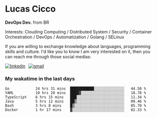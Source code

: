 # Lucas Cicco

**DevOps Dev.** from BR

Interests: Clouding Computing / Distributed System / Security / Container Orchestration / DevOps / Automatization / Golang / SELinux

If you are willing to exchange knowledge about languages, programming skills and culture. I'd like you to know I am very interested on it, then you can reach me through those social medias:

<div style="display: flex; align-items: center; gap: 10px;">
  <a href="https://www.linkedin.com/in/lucas-vitor-de-cicco" target="_blank">
    <img
      src="https://img.shields.io/badge/-LinkedIn-%230077B5?style=for-the-badge&logo=linkedin&logoColor=white"
      alt="linkedin"
      target="_blank" 
    />
  </a>
  <a href="mailto:lucasvitorx1@gmail.com">
      <img
        src="https://img.shields.io/badge/-Gmail-%23333?style=for-the-badge&logo=gmail&logoColor=white"
        alt="gmail"
        target="_blank"
      />
  </a>
</div>

### My wakatime in the last days

<!--START_SECTION:waka-->

```text
Go            24 hrs 31 mins  ███████████░░░░░░░░░░░░░░   44.50 %
YAML          10 hrs 20 mins  ████▓░░░░░░░░░░░░░░░░░░░░   18.78 %
TypeScript    6 hrs 15 mins   ███░░░░░░░░░░░░░░░░░░░░░░   11.34 %
Java          5 hrs 12 mins   ██▒░░░░░░░░░░░░░░░░░░░░░░   09.46 %
Bash          3 hrs 8 mins    █▒░░░░░░░░░░░░░░░░░░░░░░░   05.70 %
Docker        1 hr 17 mins    ▓░░░░░░░░░░░░░░░░░░░░░░░░   02.33 %
```

<!--END_SECTION:waka-->
